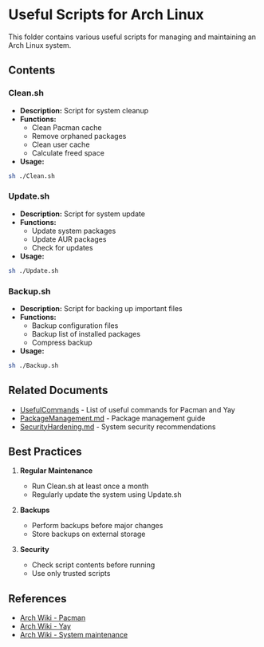 # Useful Scripts for Arch Linux

This folder contains various useful scripts for managing and maintaining an Arch Linux system.

## Contents

### Clean.sh
- **Description:** Script for system cleanup
- **Functions:**
  - Clean Pacman cache
  - Remove orphaned packages
  - Clean user cache
  - Calculate freed space
- **Usage:**
```bash
sh ./Clean.sh
```

### Update.sh
- **Description:** Script for system update
- **Functions:**
  - Update system packages
  - Update AUR packages
  - Check for updates
- **Usage:**
```bash
sh ./Update.sh
```

### Backup.sh
- **Description:** Script for backing up important files
- **Functions:**
  - Backup configuration files
  - Backup list of installed packages
  - Compress backup
- **Usage:**
```bash
sh ./Backup.sh
```

## Related Documents

- [UsefulCommands](../UsefulCommands/README.md) - List of useful commands for Pacman and Yay
- [PackageManagement.md](../PackageManagement.md) - Package management guide
- [SecurityHardening.md](../SecurityHardening.md) - System security recommendations

## Best Practices

1. **Regular Maintenance**
   - Run Clean.sh at least once a month
   - Regularly update the system using Update.sh

2. **Backups**
   - Perform backups before major changes
   - Store backups on external storage

3. **Security**
   - Check script contents before running
   - Use only trusted scripts

## References
- [Arch Wiki - Pacman](https://wiki.archlinux.org/title/Pacman)
- [Arch Wiki - Yay](https://wiki.archlinux.org/title/AUR_helpers)
- [Arch Wiki - System maintenance](https://wiki.archlinux.org/title/System_maintenance) 